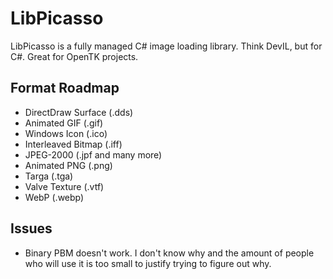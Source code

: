 LibPicasso
==========
LibPicasso is a fully managed C# image loading library. Think DevIL, but for C#. Great for OpenTK projects.

Format Roadmap
--------------
* DirectDraw Surface (.dds)
* Animated GIF (.gif)
* Windows Icon (.ico)
* Interleaved Bitmap (.iff)
* JPEG-2000 (.jpf and many more)
* Animated PNG (.png)
* Targa (.tga)
* Valve Texture (.vtf)
* WebP (.webp)

Issues
------
* Binary PBM doesn't work. I don't know why and the amount of people who will use it is too small to justify trying to figure out why.